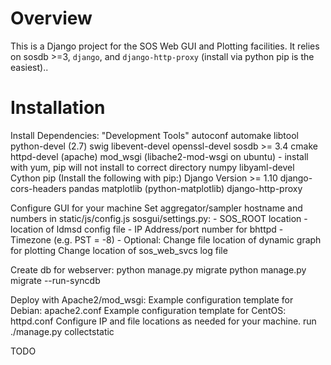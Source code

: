 Overview
========

This is a Django project for the SOS Web GUI and Plotting facilities. 
It relies on sosdb >=3, `django`, and `django-http-proxy` (install
via python pip is the easiest)..

Installation
============
Install Dependencies:
    "Development Tools"
    autoconf
    automake
    libtool
    python-devel (2.7)
    swig
    libevent-devel
    openssl-devel
    sosdb >= 3.4
    cmake
    httpd-devel (apache)
    mod_wsgi (libache2-mod-wsgi on ubuntu) - install with yum, pip will not install to correct directory
    numpy
    libyaml-devel
    Cython
    pip (Install the following with pip:)
	Django Version >= 1.10
	django-cors-headers
	pandas
	matplotlib (python-matplotlib)
	django-http-proxy

Configure GUI for your machine
    Set aggregator/sampler hostname and numbers in static/js/config.js
    sosgui/settings.py:
        - SOS_ROOT location
		- location of ldmsd config file
		- IP Address/port number for bhttpd
		- Timezone (e.g. PST = -8)
		- Optional:
			Change file location of dynamic graph for plotting
			Change location of sos_web_svcs log file

Create db for webserver:
    python manage.py migrate
    python manage.py migrate --run-syncdb
    
Deploy with Apache2/mod_wsgi:
    Example configuration template for Debian:
        apache2.conf
    Example configuration template for CentOS:
        httpd.conf
    Configure IP and file locations as needed for your machine.
    run ./manage.py collectstatic
     


TODO
